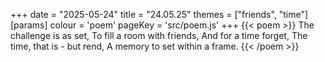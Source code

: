 +++
date = "2025-05-24"
title = "24.05.25"
themes = ["friends", "time"]
[params]
  colour = 'poem'
  pageKey = 'src/poem.js'
+++
{{< poem >}}
The challenge is as set,
To fill a room with friends,
And for a time forget,
The time, that is - but rend,
A memory to set within a frame.
{{< /poem >}}